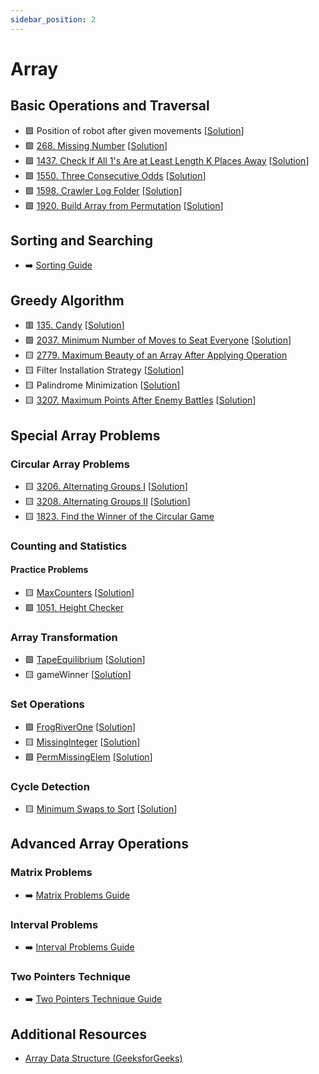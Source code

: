 ```yaml
---
sidebar_position: 2
---
```


# Array

Basic Operations and Traversal
------------------------------

-   🟩 Position of robot after given movements [[Solution](./_collections/position-of-robot-after-given-movements.md)]
-   🟩 [268\. Missing Number](https://leetcode.com/problems/missing-number/) \[[Solution](https://hackmd.io/@siansiansu/HkuQ0nOfR)\]
-   🟩 [1437\. Check If All 1's Are at Least Length K Places Away](https://leetcode.com/problems/check-if-all-1s-are-at-least-length-k-places-away/) \[[Solution](https://hackmd.io/@siansiansu/S1dsoPdUA)\]
-   🟩 [1550\. Three Consecutive Odds](https://leetcode.com/problems/three-consecutive-odds/) \[[Solution](https://hackmd.io/@siansiansu/SyQA7pyv0)\]
-   🟩 [1598\. Crawler Log Folder](https://leetcode.com/problems/crawler-log-folder/) \[[Solution](https://hackmd.io/@siansiansu/rJxXBsowA)\]
-   🟩 [1920\. Build Array from Permutation](https://leetcode.com/problems/build-array-from-permutation/) \[[Solution](https://hackmd.io/@siansiansu/rJf1CK7HA)\]

Sorting and Searching
---------------------

-   ➡️ [Sorting Guide](https://hackmd.io/@siansiansu/B1iGru1tC)

Greedy Algorithm
----------------

-   🟥 [135\. Candy](https://leetcode.com/problems/candy/) \[[Solution](https://hackmd.io/@siansiansu/Hk19LItEA)\]
-   🟩 [2037\. Minimum Number of Moves to Seat Everyone](https://leetcode.com/problems/minimum-number-of-moves-to-seat-everyone/) \[[Solution](https://hackmd.io/@siansiansu/HktOwsdHC)\]
-   🟨 [2779\. Maximum Beauty of an Array After Applying Operation](https://leetcode.com/problems/maximum-beauty-of-an-array-after-applying-operation/)
-   🟨 Filter Installation Strategy \[[Solution](https://hackmd.io/@siansiansu/rkQj-RYHA)\]
-   🟨 Palindrome Minimization \[[Solution](https://hackmd.io/@siansiansu/rkv7RpYHA)\]
-   🟨 [3207\. Maximum Points After Enemy Battles](https://leetcode.com/problems/maximum-points-after-enemy-battles/) \[[Solution](https://hackmd.io/@siansiansu/BJNztlvvC)\]

Special Array Problems
----------------------

### Circular Array Problems

-   🟨 [3206\. Alternating Groups I](https://leetcode.com/problems/alternating-groups-i/) \[[Solution](https://hackmd.io/@siansiansu/r1TCokPw0)\]
-   🟨 [3208\. Alternating Groups II](https://leetcode.com/problems/alternating-groups-ii/) \[[Solution](https://hackmd.io/@siansiansu/B19zhlPv0)\]
-   🟨 [1823\. Find the Winner of the Circular Game](https://leetcode.com/problems/find-the-winner-of-the-circular-game/)

### Counting and Statistics

#### Practice Problems

-   🟨 [MaxCounters](https://app.codility.com/programmers/lessons/4-counting_elements/max_counters/) \[[Solution](https://hackmd.io/@siansiansu/rkcURttHA)\]
-   🟩 [1051\. Height Checker](https://leetcode.com/problems/height-checker/)

### Array Transformation

-   🟩 [TapeEquilibrium](https://app.codility.com/programmers/lessons/3-time_complexity/tape_equilibrium/) \[[Solution](https://hackmd.io/@siansiansu/rkdypaHBA)\]
-   🟨 gameWinner \[[Solution](https://hackmd.io/@siansiansu/S15gop8BC)\]

### Set Operations

-   🟩 [FrogRiverOne](https://app.codility.com/programmers/lessons/4-counting_elements/frog_river_one/) \[[Solution](https://hackmd.io/@siansiansu/HJSxMzUBC)\]
-   🟨 [MissingInteger](https://app.codility.com/programmers/lessons/4-counting_elements/missing_integer/) \[[Solution](https://hackmd.io/@siansiansu/rJ30aOFrA)\]
-   🟩 [PermMissingElem](https://app.codility.com/programmers/lessons/3-time_complexity/perm_missing_elem/) \[[Solution](https://hackmd.io/@siansiansu/SyWKBTHBC)\]

### Cycle Detection

-   🟨 [Minimum Swaps to Sort](https://www.geeksforgeeks.org/problems/minimum-swaps/1) \[[Solution](https://hackmd.io/@siansiansu/HJp4r6iIC)\]

Advanced Array Operations
-------------------------

### Matrix Problems

-   ➡️ [Matrix Problems Guide](https://hackmd.io/@siansiansu/HyMKqKXSR)

### Interval Problems

-   ➡️ [Interval Problems Guide](https://hackmd.io/@siansiansu/ByBMN-wVA)

### Two Pointers Technique

-   ➡️ [Two Pointers Technique Guide](https://hackmd.io/@siansiansu/SJLEQ3eBA)

Additional Resources
--------------------

-   [Array Data Structure (GeeksforGeeks)](https://www.geeksforgeeks.org/array-data-structure/)
